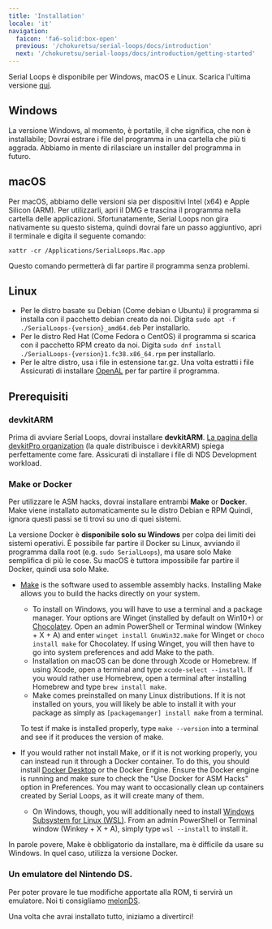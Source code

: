 ```yaml
---
title: 'Installation'
locale: 'it'
navigation:
  faicon: 'fa6-solid:box-open'
  previous: '/chokuretsu/serial-loops/docs/introduction'
  next: '/chokuretsu/serial-loops/docs/introduction/getting-started'
---
```


Serial Loops è disponibile per Windows, macOS e Linux. Scarica l'ultima versione [qui](https://github.com/haroohie-club/SerialLoops/releases/latest).

## Windows
La versione Windows, al momento, è portatile, il che significa, che non è installabile;
Dovrai estrare i file del programma in una cartella che più ti aggrada. Abbiamo in mente di
rilasciare un installer del programma in futuro.

## macOS
Per macOS, abbiamo delle versioni sia per dispositivi Intel (x64) e Apple Silicon (ARM). Per utilizzarli, apri il DMG
e trascina il programma nella cartella delle applicazioni. Sfortunatamente, Serial Loops non gira nativamente
su questo sistema, quindi dovrai fare un passo aggiuntivo, apri il terminale e digita il seguente comando:
```
xattr -cr /Applications/SerialLoops.Mac.app
```
Questo comando permetterà di far partire il programma senza problemi.

## Linux
* Per le distro basate su Debian (Come debian o Ubuntu) il programma si installa con il pacchetto debian creato da noi. Digita
  `sudo apt -f ./SerialLoops-{version}_amd64.deb` Per installarlo.
* Per le distro Red Hat (Come Fedora o CentOS) il programma si scarica con il pacchetto RPM creato da noi. Digita
  `sudo dnf install ./SerialLoops-{version}1.fc38.x86_64.rpm` per installarlo.
* Per le altre distro, usa i file in estensione tar.gz. Una volta estratti i file
  Assicurati di installare [OpenAL](https://www.openal.org/) per far partire il programma.

## Prerequisiti
### devkitARM
Prima di avviare Serial Loops, dovrai installare **devkitARM**. [La pagina della devkitPro organization](https://devkitpro.org/wiki/Getting_Started) (la quale distribuisce i devkitARM) spiega perfettamente come fare. Assicurati di installare i file di NDS Development workload.

### Make or Docker
Per utilizzare le ASM hacks, dovrai installare entrambi **Make** or **Docker**. Make viene installato automaticamente su le distro Debian e RPM
Quindi, ignora questi passi se ti trovi su uno di quei sistemi.

La versione Docker è **disponibile solo su Windows** per colpa dei limiti dei sistemi operativi. È possibile far partire il Docker
su Linux, avviando il programma dalla root (e.g. `sudo SerialLoops`), ma usare solo Make semplifica di più le cose. Su macOS è
tuttora impossibile far partire il Docker, quindi usa solo Make.

* [Make](https://www.gnu.org/software/make/) is the software used to assemble assembly hacks. Installing Make allows you to build the hacks
  directly on your system.
    - To install on Windows, you will have to use a terminal and a package manager. Your options are Winget (installed by default on Win10+) or
      [Chocolatey](https://chocolatey.org/). Open an admin PowerShell or Terminal window (Winkey + X + A) and enter `winget install GnuWin32.make`
      for Winget or `choco install make` for Chocolatey. If using Winget, you will then have to go into system preferences and add Make to the path.
    - Installation on macOS can be done through Xcode or Homebrew. If using Xcode, open a terminal and type `xcode-select --install`. If you would
      rather use Homebrew, open a terminal after installing Homebrew and type `brew install make`.
    - Make comes preinstalled on many Linux distributions. If it is not installed on yours, you will likely be able to install it with your package
      as simply as `[packagemanger] install make` from a terminal.
  
  To test if make is installed properly, type `make --version` into a terminal and see if it produces the version of make.
* If you would rather not install Make, or if it is not working properly, you can instead run it through a Docker container. To do this, you should
  install [Docker Desktop](https://www.docker.com/products/docker-desktop/) or the Docker Engine. Ensure the Docker engine is running and make sure
  to check the "Use Docker for ASM Hacks" option in Preferences. You may want to occasionally clean up containers created by Serial Loops, as it will
  create many of them.
    - On Windows, though, you will additionally need to install [Windows Subsystem for Linux (WSL)](https://learn.microsoft.com/en/windows/wsl/install).
      From an admin PowerShell or Terminal window (Winkey + X + A), simply type `wsl --install` to install it.

In parole povere, Make è obbligatorio da installare, ma è difficile da usare su Windows. In quel caso, utilizza la versione Docker.

### Un emulatore del Nintendo DS.
Per poter provare le tue modifiche apportate alla ROM, ti servirà un emulatore. Noi ti consigliamo [melonDS](https://melonds.kuribo64.net/).

Una volta che avrai installato tutto, iniziamo a divertirci!